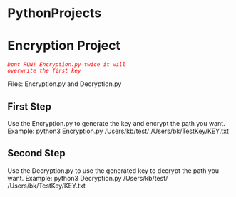 # PythonProjects

# Encryption Project
  <code style="color : red">*Dont RUN! Encryption.py twice it will overwrite the first key*</code>

  Files: Encryption.py and Decryption.py
  ## First Step
   Use the Encryption.py to generate the key and encrypt the path you want.
   Example: python3 Encryption.py /Users/kb/test/ /Users/bk/TestKey/KEY.txt
  ## Second Step
   Use the Decryption.py to use the generated key to decrypt the path you want.
   Example: python3 Decryption.py /Users/kb/test/ /Users/bk/TestKey/KEY.txt
   
